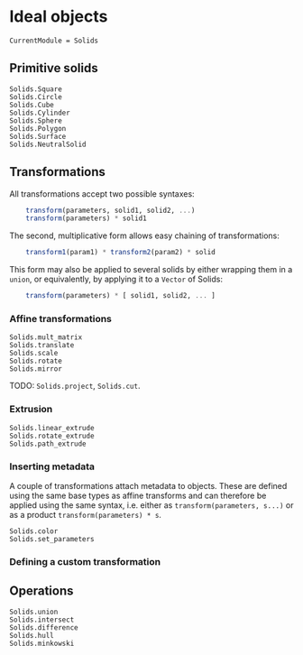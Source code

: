 # Ideal objects
```@meta
CurrentModule = Solids
```

## Primitive solids

```@docs
Solids.Square
Solids.Circle
Solids.Cube
Solids.Cylinder
Solids.Sphere
Solids.Polygon
Solids.Surface
Solids.NeutralSolid
```

## Transformations

All transformations accept two possible syntaxes:
```julia
    transform(parameters, solid1, solid2, ...)
    transform(parameters) * solid1
```
The second, multiplicative form allows easy chaining of transformations:
```julia
    transform1(param1) * transform2(param2) * solid
```
This form may also be applied to several solids by either wrapping them in a
`union`, or equivalently, by applying it to a `Vector` of Solids:
```julia
    transform(parameters) * [ solid1, solid2, ... ]
```

### Affine transformations
```@docs
Solids.mult_matrix
Solids.translate
Solids.scale
Solids.rotate
Solids.mirror
```

TODO: `Solids.project`, `Solids.cut`.

### Extrusion
```@docs
Solids.linear_extrude
Solids.rotate_extrude
Solids.path_extrude
```

### Inserting metadata

A couple of transformations attach metadata to objects.
These are defined using the same base types as affine transforms
and can therefore be applied using the same syntax,
i.e. either as `transform(parameters, s...)`
or as a product `transform(parameters) * s`.

```@docs
Solids.color
Solids.set_parameters
```

### Defining a custom transformation

## Operations
```@docs
Solids.union
Solids.intersect
Solids.difference
Solids.hull
Solids.minkowski
```
